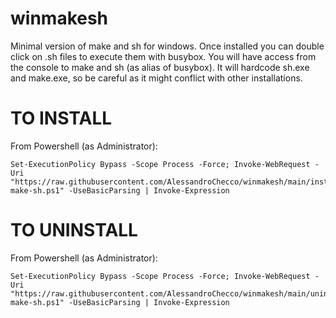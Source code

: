 # winmakesh
Minimal version of make and sh for windows. Once installed you can double click on .sh files to execute them with busybox. You will have access from the console to make and sh (as alias of busybox).
It will hardcode sh.exe and make.exe, so be careful as it might conflict with other installations.

# TO INSTALL
From Powershell (as Administrator):
```
Set-ExecutionPolicy Bypass -Scope Process -Force; Invoke-WebRequest -Uri "https://raw.githubusercontent.com/AlessandroChecco/winmakesh/main/install-make-sh.ps1" -UseBasicParsing | Invoke-Expression
```


# TO UNINSTALL
From Powershell (as Administrator):
```
Set-ExecutionPolicy Bypass -Scope Process -Force; Invoke-WebRequest -Uri "https://raw.githubusercontent.com/AlessandroChecco/winmakesh/main/uninstall-make-sh.ps1" -UseBasicParsing | Invoke-Expression

```
